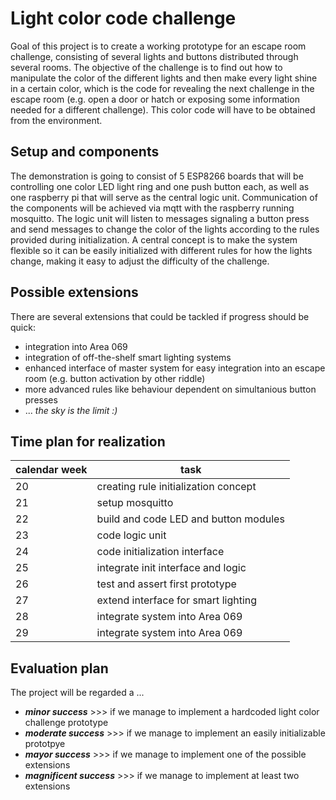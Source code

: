 Light color code challenge
==========================

Goal of this project is to create a working prototype for an escape room challenge, consisting of several lights and buttons distributed through several rooms.
The objective of the challenge is to find out how to manipulate the color of the different lights and then make every light shine in  a certain color,
which is the code for revealing the next challenge in the escape room (e.g. open a door or hatch or exposing some information needed for a different challenge).
This color code will have to be obtained from the environment.

Setup and components
--------------------

The demonstration is going to consist of 5 ESP8266 boards that will be controlling one color LED light ring and one push button each, as well as one raspberry pi that will serve as the central logic unit.
Communication of the components will be achieved via mqtt with the raspberry running mosquitto.
The logic unit will listen to messages signaling a button press and send messages to change the color of the lights according to the rules provided during initialization.
A central concept is to make the system flexible so it can be easily initialized with different rules for how the lights change, making it easy to adjust the difficulty of the challenge.

Possible extensions
-------------------

There are several extensions that could be tackled if progress should be quick:
 - integration into Area 069
 - integration of off-the-shelf smart lighting systems
 - enhanced interface of master system for easy integration into an escape room (e.g. button activation by other riddle)
 - more advanced rules like behaviour dependent on simultanious button presses
 - ... _the sky is the limit :)_

Time plan for realization
-------------------------

calendar week | task
--------------|------
20	| creating rule initialization concept
21	| setup mosquitto
22	| build and code LED and button modules
23	| code logic unit
24	| code initialization interface	
25	| integrate init interface and logic
26	| test and assert first prototype
27	| extend interface for smart lighting
28	| integrate system into Area 069
29	| integrate system into Area 069

Evaluation plan
---------------

The project will be regarded a ...
 - ___minor success___     		>>>  if we manage to implement a hardcoded light color challenge prototype
 - ___moderate success___  		>>>  if we manage to implement an easily initializable prototpye
 - ___mayor success___     		>>>  if we manage to implement one of the possible extensions
 - ___magnificent success___	>>>  if we manage to implement at least two extensions
